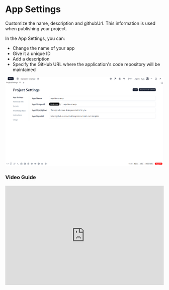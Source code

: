 # App Settings

Customize the name, description and githubUrl. This information is used when publishing  your project.

In the App Settings, you can:
- Change the name of your app
- Give it a unique ID 
- Add a description
- Specify the GitHub URL where the application's code repository will be maintained

![AppSettings](../../../../../../static/settings/projectSettings/1.png)

### Video Guide

<iframe width="100%" height="315" src="https://www.youtube.com/embed/VOQx8kqKvAE?si=A1Yugc_ub1pOufwv" title="YouTube video player" frameborder="0" allow="accelerometer; autoplay; clipboard-write; encrypted-media; gyroscope; picture-in-picture; web-share" referrerpolicy="strict-origin-when-cross-origin" allowfullscreen></iframe>